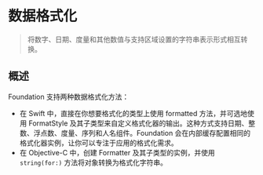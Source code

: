 # 数据格式化

> 将数字、日期、度量和其他数值与支持区域设置的字符串表示形式相互转换。

## 概述

Foundation 支持两种数据格式化方法：

- 在 Swift 中，直接在你想要格式化的类型上使用 formatted 方法，并可选地使用 FormatStyle 及其子类型来自定义格式化器的输出。这种方式支持日期、整数、浮点数、度量、序列和人名组件。Foundation 会在内部缓存配置相同的格式化器实例，让你可以专注于应用的格式化需求。
- 在 Objective-C 中，创建 Formatter 及其子类型的实例，并使用 `string(for:)` 方法将对象转换为格式化字符串。
